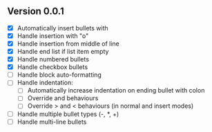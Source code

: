 ## Version 0.0.1

- [x] Automatically insert bullets with <CR>
- [x] Handle insertion with "o"
- [x] Handle insertion from middle of line
- [x] Handle end list if list item empty
- [x] Handle numbered bullets
- [x] Handle checkbox bullets
- [ ] Handle block auto-formatting
- [ ] Handle indentation:
  - [ ] Automatically increase indentation on ending bullet with colon
  - [ ] Override <C-t> and <C-r> behaviours
  - [ ] Override > and < behaviours (in normal and insert modes)
- [ ] Handle multiple bullet types (-, \*, +)
- [ ] Handle multi-line bullets
